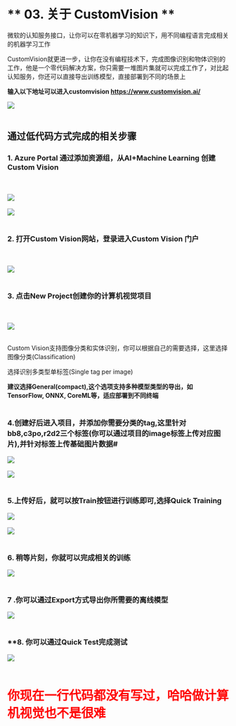 # ** 03. 关于 CustomVision **

微软的认知服务接口，让你可以在零机器学习的知识下，用不同编程语言完成相关的机器学习工作

CustomVision就更进一步，让你在没有编程技术下，完成图像识别和物体识别的工作，他是一个零代码解决方案，你只需要一堆图片集就可以完成工作了，对比起认知服务，你还可以直接导出训练模型，直接部署到不同的场景上

<b>输入以下地址可以进入customvision <a href="https://www.customvision.ai/">https://www.customvision.ai/</a></b>

<img src="./imgs/03/001.png"/><br/><br/>


## **通过低代码方式完成的相关步骤**

### 1. Azure Portal 通过添加资源组，从AI+Machine Learning 创建 Custom Vision
<br/><br/>
<img src="./imgs/03/002.png"/><br/><br/>
<img src="./imgs/03/003.png"/><br/><br/>

### 2. 打开Custom Vision网站，登录进入Custom Vision 门户
<br/><br/>
<img src="./imgs/03/004.png"/>
<br/><br/>

### 3. 点击New Project创建你的计算机视觉项目
<br/><br/>
<img src="./imgs/03/005.png"/>
<br/><br/>

Custom Vision支持图像分类和实体识别，你可以根据自己的需要选择，这里选择图像分类(Classification)

选择识别多类型单标签(Single tag per image)

**建议选择General(compact),这个选项支持多种模型类型的导出，如TensorFlow, ONNX, CoreML等，适应部署到不同终端**
<br/><br/>

### 4.创建好后进入项目，并添加你需要分类的tag,这里针对bb8,c3po,r2d2三个标签(你可以通过项目的image标签上传对应图片),并针对标签上传基础图片数据#

<img src="./imgs/03/006.png"/><br/><br/>
<img src="./imgs/03/007.png"/><br/><br/>

### 5.上传好后，就可以按Train按钮进行训练即可,选择Quick Training

<img src="./imgs/03/008.png"/><br/><br/>
<img src="./imgs/03/009.png"/><br/><br/>

###  6. 稍等片刻，你就可以完成相关的训练

<img src="./imgs/03/010.png"><br/><br/>

### 7 .你可以通过Export方式导出你所需要的离线模型

<img src="./imgs/03/011.png"/><br/><br/>

### **8. 你可以通过Quick Test完成测试

<img src="./imgs/03/012.png"/><br/><br/>

<h1 style="color:Red">你现在一行代码都没有写过，哈哈做计算机视觉也不是很难</h1>